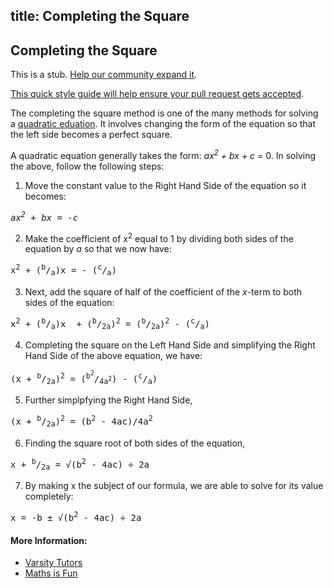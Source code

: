 title: Completing the Square
---
## Completing the Square

This is a stub. <a href='https://github.com/freecodecamp/guides/tree/master/src/pages/mathematics/completing-the-square/index.md' target='_blank' rel='nofollow'>Help our community expand it</a>.

<a href='https://github.com/freecodecamp/guides/blob/master/README.md' target='_blank' rel='nofollow'>This quick style guide will help ensure your pull request gets accepted</a>.

<!-- The article goes here, in GitHub-flavored Markdown. Feel free to add YouTube videos, images, and CodePen/JSBin embeds  -->
The completing the square method is one of the many methods for solving a <a href='https://guide.freecodecamp.org/mathematics/quadratic-equations' target='_blank'>quadratic eduation</a>. It involves changing the form of the equation so that the left side becomes a perfect square.

A quadratic equation generally takes the form: <em>ax<sup>2</sup> + bx + c</em> = 0. In solving the above, follow the following steps: 

1. Move the constant value to the Right Hand Side of the equation so it becomes: <br> 
<pre><em>ax<sup>2</sup> + bx = -c</em></pre>

2. Make the coefficient of x<sup>2</sup> equal to 1 by dividing both sides of the equation by <em>a</em> so that we now have: <br> 
<pre>x<sup>2</sup> + (<sup>b</sup>/<sub>a</sub>)x = - (<sup>c</sup>/<sub>a</sub>)</pre>

3. Next, add the square of half of the coefficient of the <em>x</em>-term to both sides of the equation: <br> 
<pre>x<sup>2</sup> + (<sup>b</sup>/<sub>a</sub>)x  + (<sup>b</sup>/<sub>2a</sub>)<sup>2</sup> = (<sup>b</sup>/<sub>2a</sub>)<sup>2</sup> - (<sup>c</sup>/<sub>a</sub>)</pre>

4. Completing the square on the Left Hand Side and simplifying the Right Hand Side of the above equation, we have:
<pre>(x<sup></sup> + <sup>b</sup>/<sub>2a</sub>)<sup>2</sup> = (<sup>b<sup>2</sup></sup>/<sub>4a<sup>2</sup></sub>) - (<sup>c</sup>/<sub>a</sub>)</pre>

5. Further simplpfying the Right Hand Side, 
<pre>(x<sup></sup> + <sup>b</sup>/<sub>2a</sub>)<sup>2</sup> = (b<sup>2</sup> - 4ac)/4a<sup>2</sup> </pre>

6. Finding the square root of both sides of the equation, 
<pre>x<sup></sup> + <sup>b</sup>/<sub>2a</sub> = &radic;(b<sup>2</sup> - 4ac) &divide; 2a </pre>

7. By making x the subject of our formula, we are able to solve for its value completely:
<pre>x<sup></sup> = -b &#177; &radic;(b<sup>2</sup> - 4ac) &divide; 2a </pre>

#### More Information:
<!-- Please add any articles you think might be helpful to read before writing the article -->
* [Varsity Tutors](https://www.varsitytutors.com/hotmath/hotmath_help/topics/completing-the-square)
* [Maths is Fun](https://www.mathsisfun.com/algebra/completing-square.html)
